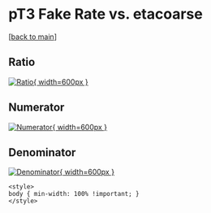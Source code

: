 # pT3 Fake Rate vs. etacoarse

[[back to main](./)]



## Ratio

[![Ratio](../mtv/var/pT3_fakerate_etacoarse.png){ width=600px }](../mtv/var/pT3_fakerate_etacoarse.pdf)

## Numerator

[![Numerator](../mtv/num/pT3_fakerate_etacoarse_num0.png){ width=600px }](../mtv/num/pT3_fakerate_etacoarse_num0.pdf)

## Denominator

[![Denominator](../mtv/den/pT3_fakerate_etacoarse_den.png){ width=600px }](../mtv/den/pT3_fakerate_etacoarse_den.pdf)


``` {=html}
<style>
body { min-width: 100% !important; }
</style>
```
